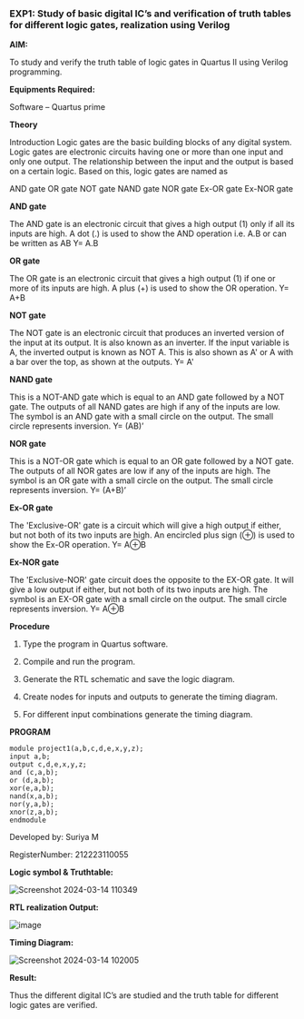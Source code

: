 ### EXP1:  Study of basic digital IC’s and verification of truth tables for different logic gates, realization using Verilog

**AIM:**

To study and verify the truth table of logic gates in Quartus II using Verilog programming.

**Equipments Required:**

Software – Quartus prime 

**Theory**

Introduction Logic gates are the basic building blocks of any digital system. Logic gates are electronic circuits having one or more than one input and only one output. The relationship between the input and the output is based on a certain logic. Based on this, logic gates are named as

AND gate OR gate NOT gate NAND gate NOR gate Ex-OR gate Ex-NOR gate

**AND gate**

The AND gate is an electronic circuit that gives a high output (1) only if all its inputs are high. A dot (.) is used to show the AND operation i.e. A.B or can be written as AB
Y= A.B

**OR gate** 

The OR gate is an electronic circuit that gives a high output (1) if one or more of its inputs are high. A plus (+) is used to show the OR operation.
Y= A+B

**NOT gate**

The NOT gate is an electronic circuit that produces an inverted version of the input at its output. It is also known as an inverter. If the input variable is A, the inverted output is known as NOT A. This is also shown as A' or A with a bar over the top, as shown at the outputs.
Y= A'

**NAND gate**

This is a NOT-AND gate which is equal to an AND gate followed by a NOT gate. The outputs of all NAND gates are high if any of the inputs are low. The symbol is an AND gate with a small circle on the output. The small circle represents inversion.
Y= (AB)’

**NOR gate**

This is a NOT-OR gate which is equal to an OR gate followed by a NOT gate. The outputs of all NOR gates are low if any of the inputs are high. The symbol is an OR gate with a small circle on the output. The small circle represents inversion.
Y= (A+B)’

**Ex-OR gate**

The 'Exclusive-OR' gate is a circuit which will give a high output if either, but not both of its two inputs are high. An encircled plus sign (⊕) is used to show the Ex-OR operation.
Y= A⊕B

**Ex-NOR gate**

The 'Exclusive-NOR' gate circuit does the opposite to the EX-OR gate. It will give a low output if either, but not both of its two inputs are high. The symbol is an EX-OR gate with a small circle on the output. The small circle represents inversion.
Y= A⊕B

**Procedure** 

1.	Type the program in Quartus software.

2.	Compile and run the program.

3.	Generate the RTL schematic and save the logic diagram.

4.	Create nodes for inputs and outputs to generate the timing diagram.

5.	For different input combinations generate the timing diagram.


**PROGRAM**
```
module project1(a,b,c,d,e,x,y,z);
input a,b;
output c,d,e,x,y,z;
and (c,a,b);
or (d,a,b);
xor(e,a,b);
nand(x,a,b);
nor(y,a,b);
xnor(z,a,b);
endmodule
```

 Developed by: Suriya M

 RegisterNumber: 212223110055
 
**Logic symbol & Truthtable:**

![Screenshot 2024-03-14 110349](https://github.com/Suriya-MD/study-of-basic-gates/assets/147120571/26550da6-f360-45d3-b02f-e6a30873ed13)


**RTL realization Output:** 

![image](https://github.com/Suriya-MD/study-of-basic-gates/assets/147120571/d2d147b2-6a78-47c6-9796-13bcd44b9df2)

**Timing Diagram:**

![Screenshot 2024-03-14 102005](https://github.com/Suriya-MD/study-of-basic-gates/assets/147120571/00d1e7fe-2612-410a-8bbb-3d3efd481218)


**Result:**

Thus the different digital IC’s are studied and the truth table for different logic gates are verified.
